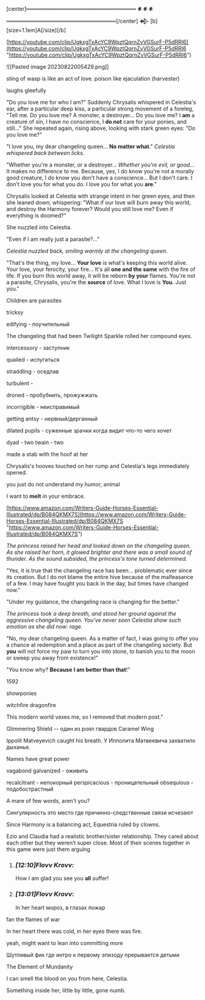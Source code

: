 [center]═════════════════════════════ 𒀭𒀭𒀭 ═════════════════════════════[/center]
𒄈 [b][size=1.1em]A[/size][/b]

[https://youtube.com/clip/UgkxgTxAcYC9WpztQqrnZvVGSurF-P5dRRI6](https://youtube.com/clip/UgkxgTxAcYC9WpztQqrnZvVGSurF-P5dRRI6 "https://youtube.com/clip/UgkxgTxAcYC9WpztQqrnZvVGSurF-P5dRRI6")

![[Pasted image 20230822005429.png]]

sting of wasp is like an act of love. poison like ejaculation (harvester)

laughs gleefully

"Do you love me for who I am?" Suddenly Chrysalis whispered in Celestia's ear, after a particular deep kiss, a particular strong movement of a foreleg, "Tell me. Do you love me? A monster, a destroyer... Do you love me? I **am** a creature of sin, I have no conscience, I **do not** care for your ponies, and still..." She repeated again, rising above, looking with stark green eyes: "Do you love me?"

"I love you, my dear changeling queen... **No matter what**." *Celestia whispered back between licks.*

"Whether you're a monster, or a destroyer... *Whether you're evil, or good...* It makes no difference to me. Because, yes, I do know you're not a morally good creature, I do know you don't have a conscience... But I don't care. I don't love you for what you do. I love you for what you **are**."

Chrysalis looked at Celestia with strange intent in her green eyes, and then she leaned down, whispering: "What if our love will burn away this world, and destroy the Harmony forever? Would you still love me? Even if everything is doomed?"

She nuzzled into Celestia.

"Even if I am really just a parasite?..."

*Celestia nuzzled back, smiling warmly at the changeling queen.*

"That's the thing, my love... **Your love** is what's keeping this world alive. Your love, your ferocity, your fire... It's all **one and the same** with the fire of life. If you burn this world away, it will be reborn **by your** flames. You're not a parasite, Chrysalis, you're the **source** of love. What I love is **You.** Just you."


Children are parasites

tricksy

edifying - поучительный

The changeling that had been Twilight Sparkle rolled her compound eyes.

intercessory - заступник

quailed - испугаться

straddling - оседлав

turbulent - 

droned - пробубнить, прожужжать

incorrigible - неисправимый

getting antsy - нервный/дерганный

dilated pupils - суженные зрачки когда видит что-то чего хочет

dyad - two
twain - two

made a stab with the hoof at her 

Chrysalis's hooves touched on her rump and Celestia's legs immediately opened.

you just do not understand my humor, animal

I want to **melt** in your embrace.

[https://www.amazon.com/Writers-Guide-Horses-Essential-Illustrated/dp/B084QKMX7S](https://www.amazon.com/Writers-Guide-Horses-Essential-Illustrated/dp/B084QKMX7S "https://www.amazon.com/Writers-Guide-Horses-Essential-Illustrated/dp/B084QKMX7S")


*The princess raised her head and looked down on the changeling queen. As she raised her horn, it glowed brighter and there was a small sound of thunder. As the sound subsided, the princess's tone turned determined.*

"Yes, it is true that the changeling race has been... problematic ever since its creation. But I do not blame the entire hive because of the malfeasance of a few. I may have fought you back in the day, but times have changed now."

"Under my guidance, the changeling race is changing for the better."

*The princess took a deep breath, and stood her ground against the aggressive changeling queen. You've never seen Celestia show such emotion as she did now: rage.*

"No, my dear changeling queen. As a matter of fact, I was going to offer you a chance at redemption and a place as part of the changeling society. But **you** will not force my paw to turn you into stone, to banish you to the moon or sweep you away from existence!"

"You know why? **Because** **I am better than that**!"

1592

showponies

witchfire
dragonfire

This modern world vexes me, so I removed that modern post."


Glimmering Shield -- один из роял гвардов
Caramel Wing

Ippolit Matveyevich caught his breath.
У Ипполита Матвеевича захватило дыханье.

Names have great power

vagabond
galvanized - оживить

recalcitrant - непокорный
perspicacious - проницательный
obsequious - подобострастный

A mare of few words, aren't you?

Сингулярность это место где причинно-следственные связи исчезают

Since Harmony is a balancing act, Equestria ruled by clowns.

Ezio and Claudia had a realistic brother/sister relationship. They cared about each other but they weren’t super close. Most of their scenes together in this game were just them arguing

1. ### _[_12:10_]_Flovv Krovv_:_ 
    
    How I am glad you see you **all** suffer!
    
2. ### _[_13:01_]_Flovv Krovv_:_ 
    
    In her heart мороз, в глазах пожар

fan the flames of war

In her heart there was cold, in her eyes there was fire.


yeah, might want to lean into committing more

Шутливый фик где интро к первому эпизоду прерывается детьми

The Element of Mundanity

I can smell the blood on you from here, Celestia.

Something inside her, little by little, gone numb.




